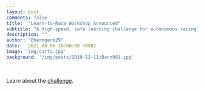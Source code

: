 ```yaml
---
layout: post
comments: false
title:  "Learn-to-Race Workshop Announced"
subtitle: "A high-speed, safe learning challenge for autonomous racing"
description: ""
author: "@hermgerm29"
date:   2021-08-06 10:00:00 +0002
image: 'img/carla.jpg'
background: '/img/posts/2019-12-11/Bann001.jpg'
---
```


<div class="container" style="margin-top:30px;margin-bottom:30px;">
    <p>Learn about the <a href="https://learn-to-race.org/challenge/">challenge</a>.</p>
</div>
